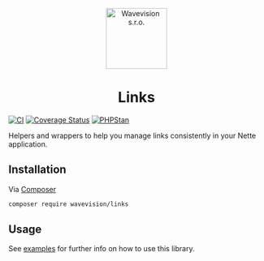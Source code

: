 <p align="center"><a href="https://github.com/wavevision"><img alt="Wavevision s.r.o." src="https://wavevision.com/images/wavevision-logo.png" width="120" /></a></p>
<h1 align="center">Links</h1>

[![CI](https://github.com/wavevision/links/workflows/CI/badge.svg)](https://github.com/wavevision/links/actions/workflows/ci.yml)
[![Coverage Status](https://coveralls.io/repos/github/wavevision/links/badge.svg?branch=master)](https://coveralls.io/github/wavevision/links?branch=master)
[![PHPStan](https://img.shields.io/badge/style-level%20max-brightgreen.svg?label=phpstan)](https://github.com/phpstan/phpstan)

Helpers and wrappers to help you manage links consistently in your Nette application.

## Installation

Via [Composer](https://getcomposer.org)

```bash
composer require wavevision/links
```

## Usage

See [examples](./examples) for further info on how to use this library.
